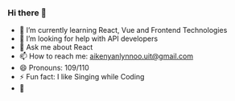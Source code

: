 ### Hi there 👋

<!--
**AikeNyanLynnOo/AikeNyanLynnOo** is a ✨ _special_ ✨ repository because its `README.md` (this file) appears on your GitHub profile.
Here are some ideas to get you started:
-->
<!--
- 🔭 I’m currently working on ...
- 👯 I’m looking to collaborate on ...
-->

- 🌱 I’m currently learning React, Vue and Frontend Technologies
- 🤔 I’m looking for help with API developers
- 💬 Ask me about React
- 📫 How to reach me: aikenyanlynnoo.uit@gmail.com
- 😄 Pronouns: 109/110
- ⚡ Fun fact: I like Singing while Coding
- :microphone:

